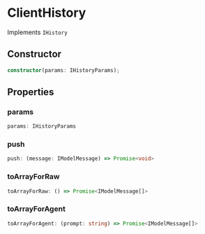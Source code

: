 # ClientHistory

Implements `IHistory`

## Constructor

```ts
constructor(params: IHistoryParams);
```

## Properties

### params

```ts
params: IHistoryParams
```

### push

```ts
push: (message: IModelMessage) => Promise<void>
```

### toArrayForRaw

```ts
toArrayForRaw: () => Promise<IModelMessage[]>
```

### toArrayForAgent

```ts
toArrayForAgent: (prompt: string) => Promise<IModelMessage[]>
```
